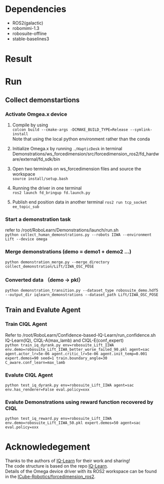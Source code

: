 

# Dependencies
- ROS2(galactic)
- robomimi-1.3
- robosuite-offline
- stable-baselines3

# Result

# Run
## Collect demonstartions
### Activate Omgea.x device
1. Compile by using  
`colcon build --cmake-args -DCMAKE_BUILD_TYPE=Release --symlink-install`  
Note that using the local python environment rather than the conda
2. Initialize Omega.x by running `./HapticDesk` in terminal
Demonstrations/ws_forcedimension/src/forcedimension_ros2/fd_hardware/external/fd_sdk/bin

3. Open two terminals on ws_forcedimension files and source the workspace  
`source install/setup.bash`  

4. Running the driver in one terminal  
`ros2 launch fd_bringup fd.launch.py`  

5. Publish end position data in another terminal
`ros2 run tcp_socket ee_topic_sub`
### Start a demonstration task 
refer to /root/RoboLearn/Demonstrations/launch/run.sh  
`python collect_human_demonstrations.py --robots IIWA --environment Lift --device omega` 

### Merge demonstrations (demo = demo1 + demo2 ...)
`python demonstration_merge.py --merge_directory collect_demonstration/Lift/IIWA_OSC_POSE`

### Converted data （demo -> pkl）
`python demonstration_transition.py --dataset_type robosuite_demo.hdf5 --output_dir iqlearn_demonstrations --dataset_path Lift/IIWA_OSC_POSE`


## Train and Evalute Agent
### Train CIQL Agent
Refer to /root/RoboLearn/Confidence-based-IQ-Learn/run_confidence.sh  
IQ-Learn(IQ), CIQL-A(max_lamb) and CIQL-E(conf_expert)  
`python train_iq_dyrank.py env=robosuite_Lift_IIWA env.demo=robosuite_Lift_IIWA_better_worse_failed_90.pkl agent=sac agent.actor_lr=5e-06 agent.critic_lr=5e-06 agent.init_temp=0.001 expert.demos=90 seed=1 train.boundary_angle=30 C_aware.conf_learn=max_lamb`

### Evalute CIQL Agent
`python test_iq_dyrank.py env=robosuite_Lift_IIWA agent=sac env.has_renderer=False eval.policy=xxx`

### Evalute Demonstrations using reward function recovered by CIQL
`python test_iq_reward.py env=robosuite_Lift_IIWA env.demo=robosuite_Lift_IIWA_50.pkl expert.demos=50 agent=sac eval.policy=xxx`


# Acknowledegement
Thanks to the authors of [IQ-Learn](https://github.com/Div99/IQ-Learn) for their work and sharing!  
The code structure is based on the repo [IQ-Learn](https://github.com/Div99/IQ-Learn).  
Details of the Omega device driver with its ROS2 workspace can be found in the [ICube-Robotics/forcedimension_ros2](https://github.com/ICube-Robotics/forcedimension_ros2).